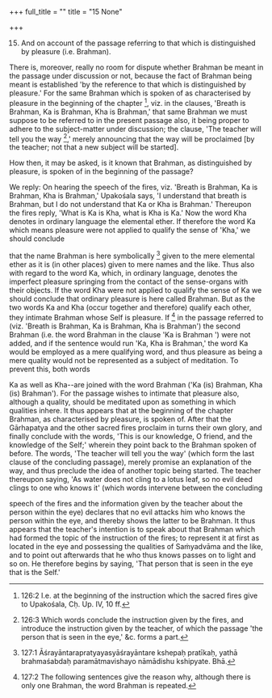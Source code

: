 +++
full_title = ""
title = "15 None"

+++


15. And on account of the passage referring to that which is distinguished by pleasure (i.e. Brahman).

There is, moreover, really no room for dispute whether Brahman be meant in the passage under discussion or not, because the fact of Brahman being meant is established 'by the reference to that which is distinguished by pleasure.' For the same Brahman which is spoken of as characterised by pleasure in the beginning of the chapter [^fn_150], viz. in the clauses, 'Breath is Brahman, Ka is Brahman, Kha is Brahman,' that same Brahman we must suppose to be referred to in the present passage also, it being proper to adhere to the subject-matter under discussion; the clause, 'The teacher will tell you the way [^fn_151],' merely announcing that the way will be proclaimed [by the teacher; not that a new subject will be started].

How then, it may be asked, is it known that Brahman, as distinguished by pleasure, is spoken of in the beginning of the passage?

We reply: On hearing the speech of the fires, viz. 'Breath is Brahman, Ka is Brahman, Kha is Brahman,' Upakośala says, 'I understand that breath is Brahman, but I do not understand that Ka or Kha is Brahman.' Thereupon the fires reply, 'What is Ka is Kha, what is Kha is Ka.' Now the word Kha denotes in ordinary language the elemental ether. If therefore the word Ka which means pleasure were not applied to qualify the sense of 'Kha,' we should conclude

[^fn_150]: 126:2 I.e. at the beginning of the instruction which the sacred fires give to Upakośala, Cḥ. Up. IV, 10 ff.

[^fn_151]: 126:3 Which words conclude the instruction given by the fires, and introduce the instruction given by the teacher, of which the passage 'the person that is seen in the eye,' &c. forms a part.

that the name Brahman is here symbolically [^fn_152] given to the mere elemental ether as it is (in other places) given to mere names and the like. Thus also with regard to the word Ka, which, in ordinary language, denotes the imperfect pleasure springing from the contact of the sense-organs with their objects. If the word Kha were not applied to qualify the sense of Ka we should conclude that ordinary pleasure is here called Brahman. But as the two words Ka and Kha (occur together and therefore) qualify each other, they intimate Brahman whose Self is pleasure. If [^fn_153] in the passage referred to (viz. 'Breath is Brahman, Ka is Brahman, Kha is Brahman') the second Brahman (i.e. the word Brahman in the clause 'Ka is Brahman ') were not added, and if the sentence would run 'Ka, Kha is Brahman,' the word Ka would be employed as a mere qualifying word, and thus pleasure as being a mere quality would not be represented as a subject of meditation. To prevent this, both words

Ka as well as Kha--are joined with the word Brahman ('Ka (is) Brahman, Kha (is) Brahman'). For the passage wishes to intimate that pleasure also, although a quality, should be meditated upon as something in which qualities inhere. It thus appears that at the beginning of the chapter Brahman, as characterised by pleasure, is spoken of. After that the Gārhapatya and the other sacred fires proclaim in turns their own glory, and finally conclude with the words, 'This is our knowledge, O friend, and the knowledge of the Self;' wherein they point back to the Brahman spoken of before. The words, 'The teacher will tell you the way' (which form the last clause of the concluding passage), merely promise an explanation of the way, and thus preclude the idea of another topic being started. The teacher thereupon saying, 'As water does not cling to a lotus leaf, so no evil deed clings to one who knows it' (which words intervene between the concluding

[^fn_152]: 127:1 Āśrayāntarapratyayasyāśrayāntare kshepaḥ pratīkaḥ, yathā brahmaśabdaḥ paramātmavishayo nāmādishu kshipyate. Bhā.

[^fn_153]: 127:2 The following sentences give the reason why, although there is only one Brahman, the word Brahman is repeated.

speech of the fires and the information given by the teacher about the person within the eye) declares that no evil attacks him who knows the person within the eye, and thereby shows the latter to be Brahman. It thus appears that the teacher's intention is to speak about that Brahman which had formed the topic of the instruction of the fires; to represent it at first as located in the eye and possessing the qualities of Saṁyadvāma and the like, and to point out afterwards that he who thus knows passes on to light and so on. He therefore begins by saying, 'That person that is seen in the eye that is the Self.'

[^fn_149]: 126:1 The ṭīkās say that the contents of this last sentence are hinted at by the word 'and' in the Sūtra.